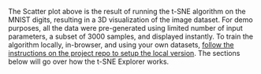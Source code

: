 The Scatter plot above is the result of running the t-SNE algorithm on the MNIST digits, resulting in a 3D visualization of the image dataset. For demo purposes, all the data were pre-generated using limited number of input parameters, a subset of 3000 samples, and displayed instantly. To train the algorithm locally, in-browser, and using your own datasets, [follow the instructions on the project repo to setup the local version](https://github.com/plotly/dash-tsne). The sections below will go over how the t-SNE Explorer works.
